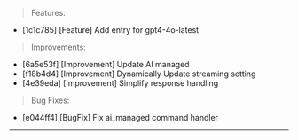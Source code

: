 > Features:
- [1c1c785] [Feature] Add entry for gpt4-4o-latest

> Improvements:
- [6a5e53f] [Improvement] Update AI managed
- [f18b4d4] [Improvement] Dynamically Update streaming setting
- [4e39eda] [Improvement] Simplify response handling

> Bug Fixes:
- [e044ff4] [BugFix] Fix ai_managed command handler


---

